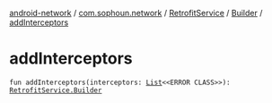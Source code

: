 [android-network](../../../index.md) / [com.sophoun.network](../../index.md) / [RetrofitService](../index.md) / [Builder](index.md) / [addInterceptors](./add-interceptors.md)

# addInterceptors

`fun addInterceptors(interceptors: `[`List`](https://kotlinlang.org/api/latest/jvm/stdlib/kotlin.collections/-list/index.html)`<<ERROR CLASS>>): `[`RetrofitService.Builder`](index.md)